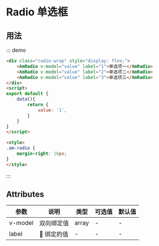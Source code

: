 # Radio 单选框

## 用法
::: demo
```html
<div class="radio-wrap" style="display: flex;">
    <AmRadio v-model="value" label="1">单选项一</AmRadio>
    <AmRadio v-model="value" label="2">单选项二</AmRadio>
    <AmRadio v-model="value" label="3">单选项三</AmRadio>
</div>
<script>
export default {
    data(){
        return {
            value: '1',
        }
    }
}
</script>

<style>
.am-radio {
    margin-right: 16px;
}
</style>
```
:::

## Attributes

| 参数       | 说明        | 类型       | 可选值         | 默认值   |
|---------- |------------ |---------- |-------------  |-------- |
| v-model      | 双向绑定值      |  array  |  -  |   -   |
| label |  绑定的值  |  -  | - | - |

